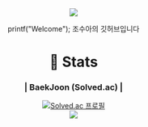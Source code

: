 <div align="center">

<img src="https://capsule-render.vercel.app/api?type=wave&color=_00FFEE&height=300&section=header&text=zhaoxiuya&fontSize=90" />

printf("Welcome");
조수아의 깃허브입니다

# 📑 Stats
 
### | BaekJoon (Solved.ac) |
[![Solved.ac 프로필](http://mazassumnida.wtf/api/v2/generate_badge?boj=zhaoxiuya)](https://solved.ac/{zhaoxiuya})  
<img src="http://mazandi.herokuapp.com/api?handle=zhoaxiuya&theme=dark"/>
 
</div>

